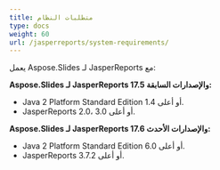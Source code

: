 ```yaml
---
title: متطلبات النظام
type: docs
weight: 60
url: /jasperreports/system-requirements/
---
```


يعمل Aspose.Slides لـ JasperReports مع:

**Aspose.Slides لـ JasperReports 17.5 والإصدارات السابقة:**

- Java 2 Platform Standard Edition 1.4 أو أعلى.
- JasperReports 2.0، 3.0 أو أعلى.

**Aspose.Slides لـ JasperReports 17.6 والإصدارات الأحدث:**

- Java 2 Platform Standard Edition 6.0 أو أعلى.
- JasperReports 3.7.2 أو أعلى.